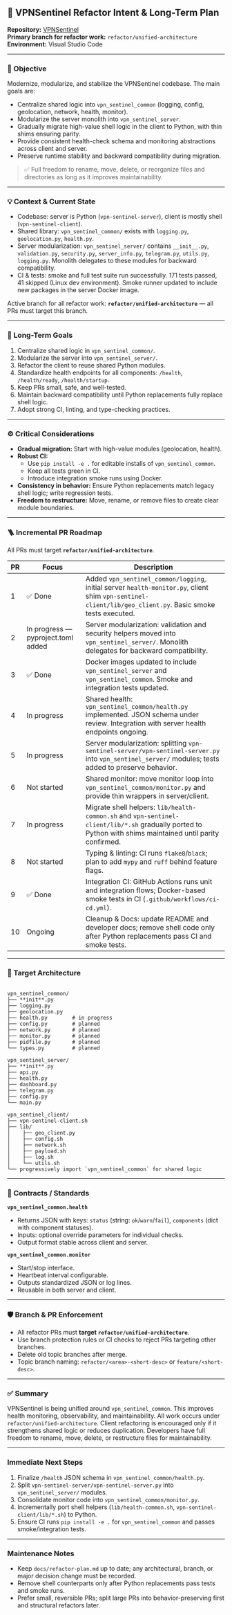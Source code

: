 ## 🧭 VPNSentinel Refactor Intent & Long-Term Plan

**Repository:** [VPNSentinel](https://github.com/agigante80/VPNSentinel)  
**Primary branch for refactor work:** `refactor/unified-architecture`  
**Environment:** Visual Studio Code

---

### 🎯 Objective

Modernize, modularize, and stabilize the VPNSentinel codebase. The main goals are:

- Centralize shared logic into `vpn_sentinel_common` (logging, config, geolocation, network, health, monitor).  
- Modularize the server monolith into `vpn_sentinel_server`.  
- Gradually migrate high-value shell logic in the client to Python, with thin shims ensuring parity.  
- Provide consistent health-check schema and monitoring abstractions across client and server.  
- Preserve runtime stability and backward compatibility during migration.

> ✅ Full freedom to rename, move, delete, or reorganize files and directories as long as it improves maintainability.

---

### 💡 Context & Current State

- Codebase: server is Python (`vpn-sentinel-server`), client is mostly shell (`vpn-sentinel-client`).  
- Shared library: `vpn_sentinel_common/` exists with `logging.py`, `geolocation.py`, `health.py`.  
- Server modularization: `vpn_sentinel_server/` contains `__init__.py`, `validation.py`, `security.py`, `server_info.py`, `telegram.py`, `utils.py`, `logging.py`. Monolith delegates to these modules for backward compatibility.  
- CI & tests: smoke and full test suite run successfully. 171 tests passed, 41 skipped (Linux dev environment). Smoke runner updated to include new packages in the server Docker image.  

Active branch for all refactor work: **`refactor/unified-architecture`** — all PRs must target this branch.

---

### 🧱 Long-Term Goals

1. Centralize shared logic in `vpn_sentinel_common/`.  
2. Modularize the server into `vpn_sentinel_server/`.  
3. Refactor the client to reuse shared Python modules.  
4. Standardize health endpoints for all components: `/health`, `/health/ready`, `/health/startup`.  
5. Keep PRs small, safe, and well-tested.  
6. Maintain backward compatibility until Python replacements fully replace shell logic.  
7. Adopt strong CI, linting, and type-checking practices.

---

### ⚙️ Critical Considerations

- **Gradual migration:** Start with high-value modules (geolocation, health).  
- **Robust CI:**  
  - Use `pip install -e .` for editable installs of `vpn_sentinel_common`.  
  - Keep all tests green in CI.  
  - Introduce integration smoke runs using Docker.  
- **Consistency in behavior:** Ensure Python replacements match legacy shell logic; write regression tests.  
- **Freedom to restructure:** Move, rename, or remove files to create clear module boundaries.

---

### 🪜 Incremental PR Roadmap

All PRs must target **`refactor/unified-architecture`**.

| PR | Focus | Description |
|----|-------|-------------|
| 1  | ✅ Done | Added `vpn_sentinel_common/logging`, initial server `health-monitor.py`, client shim `vpn-sentinel-client/lib/geo_client.py`. Basic smoke tests executed. |
| 2  | In progress — pyproject.toml added | Server modularization: validation and security helpers moved into `vpn_sentinel_server/`. Monolith delegates for backward compatibility. |
| 3  | ✅ Done | Docker images updated to include `vpn_sentinel_server` and `vpn_sentinel_common`. Smoke and integration tests updated. |
| 4  | In progress | Shared health: `vpn_sentinel_common/health.py` implemented. JSON schema under review. Integration with server health endpoints ongoing. |
| 5  | In progress | Server modularization: splitting `vpn-sentinel-server/vpn-sentinel-server.py` into `vpn_sentinel_server/` modules; tests added to preserve behavior. |
| 6  | Not started | Shared monitor: move monitor loop into `vpn_sentinel_common/monitor.py` and provide thin wrappers in server/client. |
| 7  | In progress | Migrate shell helpers: `lib/health-common.sh` and `vpn-sentinel-client/lib/*.sh` gradually ported to Python with shims maintained until parity confirmed. |
| 8  | Not started | Typing & linting: CI runs `flake8`/`black`; plan to add `mypy` and `ruff` behind feature flags. |
| 9  | ✅ Done | Integration CI: GitHub Actions runs unit and integration flows; Docker-based smoke tests in CI (`.github/workflows/ci-cd.yml`). |
| 10 | Ongoing | Cleanup & Docs: update README and developer docs; remove shell code only after Python replacements pass CI and smoke tests. |

---

### 🧩 Target Architecture

```

vpn_sentinel_common/
├── **init**.py
├── logging.py
├── geolocation.py
├── health.py        # in progress
├── config.py        # planned
├── network.py       # planned
├── monitor.py       # planned
├── pidfile.py       # planned
└── types.py         # planned

vpn_sentinel_server/
├── **init**.py
├── api.py
├── health.py
├── dashboard.py
├── telegram.py
├── config.py
└── main.py

vpn_sentinel_client/
├── vpn-sentinel-client.sh
├── lib/
│    ├── geo_client.py
│    ├── config.sh
│    ├── network.sh
│    ├── payload.sh
│    ├── log.sh
│    └── utils.sh
└── progressively import `vpn_sentinel_common` for shared logic

```

---

### 🧠 Contracts / Standards

**`vpn_sentinel_common.health`**
- Returns JSON with keys: `status` (string: `ok`/`warn`/`fail`), `components` (dict with component statuses).  
- Inputs: optional override parameters for individual checks.  
- Output format stable across client and server.  

**`vpn_sentinel_common.monitor`**
- Start/stop interface.  
- Heartbeat interval configurable.  
- Outputs standardized JSON or log lines.  
- Reusable in both server and client.

---

### 🛡️ Branch & PR Enforcement

- All refactor PRs must **target `refactor/unified-architecture`**.  
- Use branch protection rules or CI checks to reject PRs targeting other branches.  
- Delete old topic branches after merge.  
- Topic branch naming: `refactor/<area>-<short-desc>` or `feature/<short-desc>`.

---

### ✅ Summary

VPNSentinel is being unified around `vpn_sentinel_common`. This improves health monitoring, observability, and maintainability. All work occurs under `refactor/unified-architecture`. Client refactoring is encouraged only if it strengthens shared logic or reduces duplication. Developers have full freedom to rename, move, delete, or restructure files for maintainability.

---

### Immediate Next Steps

1. Finalize `/health` JSON schema in `vpn_sentinel_common/health.py`.  
2. Split `vpn-sentinel-server/vpn-sentinel-server.py` into `vpn_sentinel_server/` modules.  
3. Consolidate monitor code into `vpn_sentinel_common/monitor.py`.  
4. Incrementally port shell helpers (`lib/health-common.sh`, `vpn-sentinel-client/lib/*.sh`) to Python.  
5. Ensure CI runs `pip install -e .` for `vpn_sentinel_common` and passes smoke/integration tests.

---

### Maintenance Notes

- Keep `docs/refactor-plan.md` up to date; any architectural, branch, or major decision change must be recorded.  
- Remove shell counterparts only after Python replacements pass tests and smoke runs.  
- Prefer small, reversible PRs; split large PRs into behavior-preserving first and structural refactors later.  
